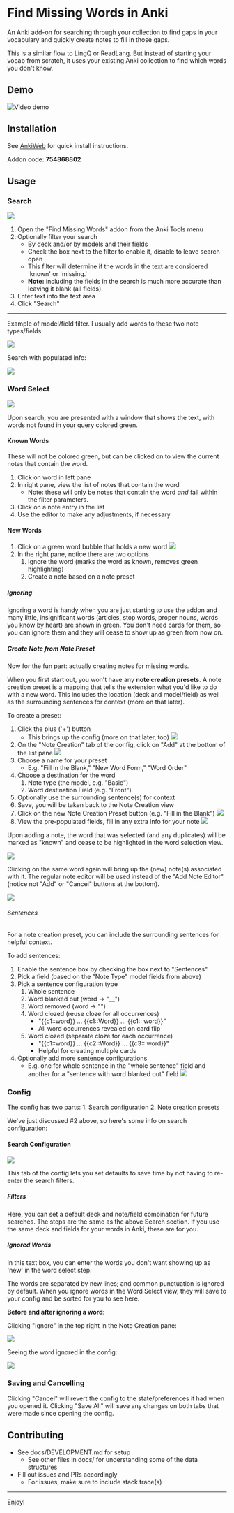 # Find Missing Words in Anki

An Anki add-on for searching through your collection to find gaps in your vocabulary and quickly create notes to fill in those gaps.

This is a similar flow to LingQ or ReadLang. But instead of starting your vocab from scratch, it uses your existing Anki collection to find which words you don't know.

## Demo

![Video demo](https://raw.githubusercontent.com/ll-in-anki/find-missing-words/master/demo.gif)

## Installation

See [AnkiWeb](https://ankiweb.net/shared/info/754868802) for quick install instructions.

Addon code: **754868802**

## Usage

### Search

![](https://i.imgur.com/dPQW4wc.png)

1. Open the "Find Missing Words" addon from the Anki Tools menu
1. Optionally filter your search
    - By deck and/or by models and their fields
    - Check the box next to the filter to enable it, disable to leave search open
    - This filter will determine if the words in the text are considered 'known' or 'missing.'
    - **Note:** including the fields in the search is much more accurate than leaving it blank (all fields).
1. Enter text into the text area
1. Click "Search"

---

Example of model/field filter. I usually add words to these two note types/fields:

![](https://i.imgur.com/KDPYhLp.png)

Search with populated info:

![](https://i.imgur.com/b4JCuvZ.png)

### Word Select

![](https://i.imgur.com/ThY9QJ2.png)
    
Upon search, you are presented with a window that shows the text, with words not found in your query colored green.

#### Known Words

These will not be colored green, but can be clicked on to view the current notes that contain the word.

1. Click on word in left pane
1. In right pane, view the list of notes that contain the word
    - Note: these will only be notes that contain the word _and_ fall within the filter parameters.
1. Click on a note entry in the list
1. Use the editor to make any adjustments, if necessary

#### New Words

1. Click on a green word bubble that holds a new word
    ![](https://i.imgur.com/8lLGJ02.png)
1. In the right pane, notice there are two options
    1. Ignore the word (marks the word as known, removes green highlighting)
    2. Create a note based on a note preset

##### Ignoring

Ignoring a word is handy when you are just starting to use the addon and many little, insignificant words (articles, stop words, proper nouns, words you know by heart) are shown in green. You don't need cards for them, so you can ignore them and they will cease to show up as green from now on.

##### Create Note from Note Preset

Now for the fun part: actually creating notes for missing words.

When you first start out, you won't have any **note creation presets**. A note creation preset is a mapping that tells the extension what you'd like to do with a new word. This includes the location (deck and model/field) as well as the surrounding sentences for context (more on that later).

To create a preset:

1. Click the plus ('+') button
    - This brings up the config (more on that later, too)
    ![](https://i.imgur.com/LYSk5dT.png)
1. On the "Note Creation" tab of the config, click on "Add" at the bottom of the list pane
    ![](https://i.imgur.com/ipm1Ze2.png)
1. Choose a name for your preset
    - E.g. "Fill in the Blank," "New Word Form," "Word Order"
1. Choose a destination for the word 
    1. Note type (the model, e.g. "Basic")
    2. Word destination Field (e.g. "Front")
1. Optionally use the surrounding sentence(s) for context
1. Save, you will be taken back to the Note Creation view
1. Click on the new Note Creation Preset button (e.g. "Fill in the Blank")
    ![](https://i.imgur.com/vkdiUUq.png)
1. View the pre-populated fields, fill in any extra info for your note
    ![](https://i.imgur.com/XdfBXbv.png)

Upon adding a note, the word that was selected (and any duplicates) will be marked as "known" and cease to be highlighted in the word selection view.

![](https://i.imgur.com/eGgdbVc.png)

Clicking on the same word again will bring up the (new) note(s) associated with it. The regular note editor will be used instead of the "Add Note Editor" (notice not "Add" or "Cancel" buttons at the bottom).

![](https://i.imgur.com/1MUVoiS.png)

###### Sentences

For a note creation preset, you can include the surrounding sentences for helpful context.

To add sentences:

1. Enable the sentence box by checking the box next to "Sentences"
1. Pick a field (based on the "Note Type" model fields from above)
1. Pick a sentence configuration type
    1. Whole sentence
    1. Word blanked out (word -> "__")
    1. Word removed (word -> "")
    1. Word clozed (reuse cloze for all occurrences)
        - "{{c1::word}} ... {{c1::Word}} ... {{c1:: word}}"
        - All word occurrences revealed on card flip
    1. Word clozed (separate cloze for each occurrence)
        - "{{c1::word}} ... {{c2::Word}} ... {{c3:: word}}"
        - Helpful for creating multiple cards
1. Optionally add more sentence configurations
    - E.g. one for whole sentence in the "whole sentence" field and another for a "sentence with word blanked out" field
    ![](https://i.imgur.com/KO8Vpo1.png)

### Config

The config has two parts:
    1. Search configuration
    2. Note creation presets
    
We've just discussed #2 above, so here's some info on search configuration:

#### Search Configuration

![](https://i.imgur.com/6mly1qu.png)

This tab of the config lets you set defaults to save time by not having to re-enter the search filters. 

##### Filters

Here, you can set a default deck and note/field combination for future searches. The steps are the same as the above Search section. If you use the same deck and fields for your words in Anki, these are for you.


##### Ignored Words

In this text box, you can enter the words you don't want showing up as 'new' in the word select step.

The words are separated by new lines; and common punctuation is ignored by default. When you ignore words in the Word Select view, they will save to your config and be sorted for you to see here.

**Before and after ignoring a word**:

Clicking "Ignore" in the top right in the Note Creation pane:

![](https://i.imgur.com/JrmgkZP.png)

Seeing the word ignored in the config:

![](https://i.imgur.com/873jwLL.png)

### Saving and Cancelling

Clicking "Cancel" will revert the config to the state/preferences it had when you opened it.
Clicking "Save All" will save any changes on both tabs that were made since opening the config.

## Contributing

- See docs/DEVELOPMENT.md for setup
    - See other files in docs/ for understanding some of the data structures
- Fill out issues and PRs accordingly
    - For issues, make sure to include stack trace(s)

---

Enjoy!
